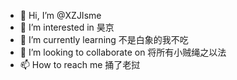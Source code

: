 - 👋 Hi, I’m @XZJIsme
- 👀 I’m interested in 昊京
- 🌱 I’m currently learning 不是白象的我不吃
- 💞️ I’m looking to collaborate on 将所有小贼绳之以法
- 📫 How to reach me 捅了老挝

<!---
XZJIsme/XZJIsme is a ✨ special ✨ repository because its `README.md` (this file) appears on your GitHub profile.
You can click the Preview link to take a look at your changes.
--->
